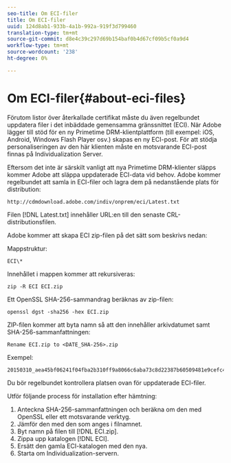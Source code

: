 ```yaml
---
seo-title: Om ECI-filer
title: Om ECI-filer
uuid: 124d8ab1-933b-4a1b-992a-919f3d799460
translation-type: tm+mt
source-git-commit: d8e4c39c297d69b154baf0b4d67cf09b5cf0a9d4
workflow-type: tm+mt
source-wordcount: '238'
ht-degree: 0%

---
```



# Om ECI-filer{#about-eci-files}

Förutom listor över återkallade certifikat måste du även regelbundet uppdatera filer i det inbäddade gemensamma gränssnittet (ECI). När Adobe lägger till stöd för en ny Primetime DRM-klientplattform (till exempel: iOS, Android, Windows Flash Player osv.) skapas en ny ECI-post. För att stödja personaliseringen av den här klienten måste en motsvarande ECI-post finnas på Individualization Server.

Eftersom det inte är särskilt vanligt att nya Primetime DRM-klienter släpps kommer Adobe att släppa uppdaterade ECI-data vid behov. Adobe kommer regelbundet att samla in ECI-filer och lagra dem på nedanstående plats för distribution:

```
http://cdmdownload.adobe.com/indiv/onprem/eci/Latest.txt
```

Filen [!DNL Latest.txt] innehåller URL:en till den senaste CRL-distributionsfilen.

Adobe kommer att skapa ECI zip-filen på det sätt som beskrivs nedan:

Mappstruktur:

```
ECI\*
```

Innehållet i mappen kommer att rekursiveras:

```
zip -R ECI ECI.zip
```

Ett OpenSSL SHA-256-sammandrag beräknas av zip-filen:

```
openssl dgst -sha256 -hex ECI.zip
```

ZIP-filen kommer att byta namn så att den innehåller arkivdatumet samt SHA-256-sammanfattningen:

```
Rename ECI.zip to <DATE_SHA-256>.zip
```

Exempel:

```
20150310_aea45bf06241f04fba2b310ff9a8066c6aba73c8d22387b60509481e9cefc43e.zip
```

Du bör regelbundet kontrollera platsen ovan för uppdaterade ECI-filer.

Utför följande process för installation efter hämtning:

1. Anteckna SHA-256-sammanfattningen och beräkna om den med OpenSSL eller ett motsvarande verktyg.
1. Jämför den med den som anges i filnamnet.
1. Byt namn på filen till [!DNL ECI.zip].
1. Zippa upp katalogen [!DNL ECI].
1. Ersätt den gamla ECI-katalogen med den nya.
1. Starta om Individualization-servern.

